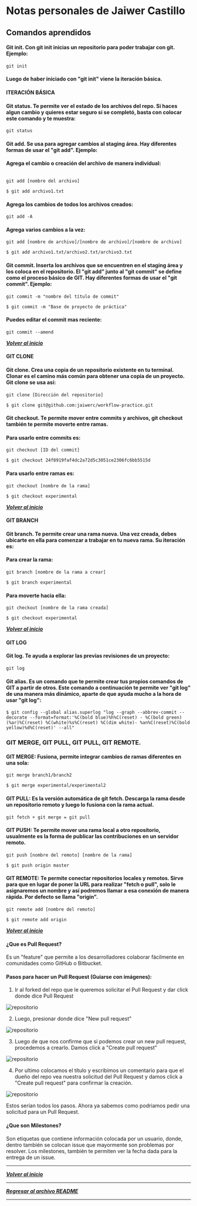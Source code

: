 # Notas personales de Jaiwer Castillo

## Comandos aprendidos

#### Git init. Con git init inicias un repositorio para poder trabajar con git. Ejemplo:
```Shell 
git init
```

#### Luego de haber iniciado con "git init" viene la iteración básica. 

#### ITERACIÓN BÁSICA

#### Git status. Te permite ver el estado de los archivos del repo. Si haces algun cambio y quieres estar seguro si se completó, basta con colocar este comando y te muestra: 
```Shell
git status
```
#### Git add. Se usa para agregar cambios al staging área. Hay diferentes formas de usar el "git add". Ejemplo: 

#### Agrega el cambio o creación del archivo de manera individual:
```Shell

git add [nombre del archivo] 

$ git add archivo1.txt
```
#### Agrega los cambios de todos los archivos creados:
```Shell
git add -A
```
#### Agrega varios cambios a la vez:
```Shell
git add [nombre de archivo]/[nombre de archivo]/[nombre de archivo]

$ git add archivo1.txt/archivo2.txt/archivo3.txt
```

#### Git commit. Inserta los archivos que se encuentren en el staging área y los coloca en el repositorio. El "git add" junto al "git commit" se define como el proceso básico de GIT. Hay diferentes formas de usar el "git commit". Ejemplo:
```Shell 
git commit -m "nombre del título de commit"

$ git commit -m "Base de proyecto de práctica"  
```

#### Puedes editar el commit mas reciente: 
```Shell 
git commit --amend 
```

***[Volver al inicio](#notas-personales-de-jaiwer-castillo)***

#### GIT CLONE

#### Git clone. Crea una copia de un repositorio existente en tu terminal. Clonar es el camino más común para obtener una copia de un proyecto. Git clone se usa así: 
```Shell
git clone [Dirección del repositorio]

$ git clone git@github.com:jaiwerc/workflow-practice.git
```
#### Git checkout. Te permite mover entre commits y archivos, git checkout también te permite moverte entre ramas.

#### Para usarlo entre commits es:
```Shell
git checkout [ID del commit]

$ git checkout 24f8919faf4dc2a72d5c3051ce2306fc6bb5515d
```
#### Para usarlo entre ramas es:
```Shell
git checkout [nombre de la rama]

$ git checkout experimental
```
***[Volver al inicio](#notas-personales-de-jaiwer-castillo)*** 

#### GIT BRANCH

#### Git branch. Te permite crear una rama nueva. Una vez creada, debes ubicarte en ella para comenzar a trabajar en tu nueva rama. Su iteración es: 

#### Para crear la rama:
```Shell 
git branch [nombre de la rama a crear]

$ git branch experimental
```

#### Para moverte hacia ella:
```Shell
git checkout [nombre de la rama creada]  

$ git checkout experimental 
```

***[Volver al inicio](#notas-personales-de-jaiwer-castillo)*** 

#### GIT LOG

#### Git log. Te ayuda a explorar las previas revisiones de un proyecto: 
```Shell 
git log
```

#### Git alias. Es un comando que te permite crear tus propios comandos de GIT a partir de otros. Este comando a continuación te permite ver "git log" de una manera más dinámico, aparte de que ayuda mucho a la hora de usar "git log":
```Shell
$ git config --global alias.superlog "log --graph --abbrev-commit --decorate --format=format:'%C(bold blue)%h%C(reset) - %C(bold green)(%ar)%C(reset) %C(white)%s%C(reset) %C(dim white)- %an%C(reset)%C(bold yellow)%d%C(reset)' --all"
```
### GIT MERGE, GIT PULL, GIT PULL, GIT REMOTE.

#### GIT MERGE: Fusiona, permite integrar cambios de ramas diferentes en una sola: 
```Shell
git merge branch1/branch2

$ git merge experimental/experimental2
``` 

#### GIT PULL: Es la versión automática de git fetch. Descarga la rama desde un repositorio remoto y luego lo fusiona con la rama actual.
```Shell 
git fetch + git merge = git pull
```
#### GIT PUSH: Te permite mover una rama local a otro repositorio, usualmente es la forma de publicar las contribuciones en un servidor remoto.
```Shell
git push [nombre del remoto] [nombre de la rama]

$ git push origin master
```

#### GIT REMOTE: Te permite conectar repositorios locales y remotos. Sirve para que en lugar de poner la URL para realizar "fetch o pull", solo le asignaremos un nombre y así podremos llamar a esa conexión de manera rápida. Por defecto se llama "origin".
```Shell 
git remote add [nombre del remoto]

$ git remote add origin
```

***[Volver al inicio](#notas-personales-de-jaiwer-castillo)*** 

#### ¿Que es Pull Request?

Es un "feature" que permite a los desarrolladores colaborar fácilmente en comunidades como GitHub o Bitbucket. 

#### Pasos para hacer un Pull Request (Guiarse con imágenes):

1. Ir al forked del repo que le queremos solicitar el Pull Request y dar click donde dice Pull Request

![repositorio](img/7._.jpg)

2. Luego, presionar donde dice "New pull request"

![repositorio](img/8._.jpg)

3. Luego de que nos confirme que sí podemos crear un new pull request, procedemos a crearlo. Damos click a "Create pull request"  

![repositorio](img/9._.jpg)

4. Por ultimo colocamos el título y escribimos un comentario para que el dueño del repo vea nuestra solicitud del Pull Request y damos click a "Create pull request" para confirmar la creación.

![repositorio](img/10._.jpg)

Estos serían todos los pasos. Ahora ya sabemos como podriamos pedir una solicitud para un Pull Request.

#### ¿Que son Milestones?

Son etiquetas que contiene información colocada por un usuario, donde, dentro también se colocan issue que mayormente son problemas por resolver. Los milestones, también te permiten ver la fecha dada para la entrega de un issue. 


--------------------------------------------------------

***[Volver al inicio](#notas-personales-de-jaiwer-castillo)*** 

--------------------------------------------------------

***[Regresar al archivo README](README.md)***

--------------------------------------------------------
